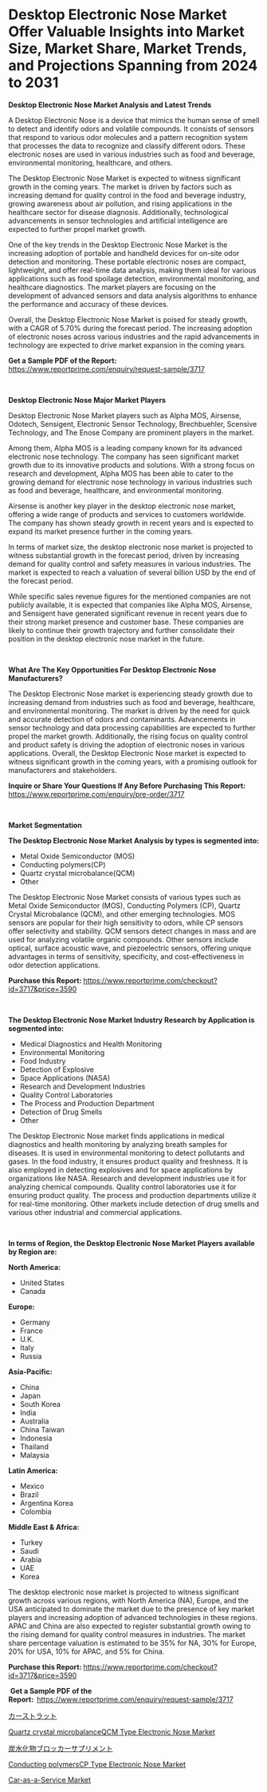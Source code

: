 <p><h1>Desktop Electronic Nose Market Offer Valuable Insights into Market Size, Market Share, Market Trends, and Projections Spanning from 2024 to 2031</h1></p><p><strong>Desktop Electronic Nose Market Analysis and Latest Trends</strong></p>
<p><p>A Desktop Electronic Nose is a device that mimics the human sense of smell to detect and identify odors and volatile compounds. It consists of sensors that respond to various odor molecules and a pattern recognition system that processes the data to recognize and classify different odors. These electronic noses are used in various industries such as food and beverage, environmental monitoring, healthcare, and others.</p><p>The Desktop Electronic Nose Market is expected to witness significant growth in the coming years. The market is driven by factors such as increasing demand for quality control in the food and beverage industry, growing awareness about air pollution, and rising applications in the healthcare sector for disease diagnosis. Additionally, technological advancements in sensor technologies and artificial intelligence are expected to further propel market growth.</p><p>One of the key trends in the Desktop Electronic Nose Market is the increasing adoption of portable and handheld devices for on-site odor detection and monitoring. These portable electronic noses are compact, lightweight, and offer real-time data analysis, making them ideal for various applications such as food spoilage detection, environmental monitoring, and healthcare diagnostics. The market players are focusing on the development of advanced sensors and data analysis algorithms to enhance the performance and accuracy of these devices.</p><p>Overall, the Desktop Electronic Nose Market is poised for steady growth, with a CAGR of 5.70% during the forecast period. The increasing adoption of electronic noses across various industries and the rapid advancements in technology are expected to drive market expansion in the coming years.</p></p>
<p><strong>Get a Sample PDF of the Report:&nbsp;</strong> <a href="https://www.reportprime.com/enquiry/request-sample/3717">https://www.reportprime.com/enquiry/request-sample/3717</a></p>
<p>&nbsp;</p>
<p><strong>Desktop Electronic Nose Major Market Players</strong></p>
<p><p>Desktop Electronic Nose Market players such as Alpha MOS, Airsense, Odotech, Sensigent, Electronic Sensor Technology, Brechbuehler, Scensive Technology, and The Enose Company are prominent players in the market.</p><p>Among them, Alpha MOS is a leading company known for its advanced electronic nose technology. The company has seen significant market growth due to its innovative products and solutions. With a strong focus on research and development, Alpha MOS has been able to cater to the growing demand for electronic nose technology in various industries such as food and beverage, healthcare, and environmental monitoring.</p><p>Airsense is another key player in the desktop electronic nose market, offering a wide range of products and services to customers worldwide. The company has shown steady growth in recent years and is expected to expand its market presence further in the coming years.</p><p>In terms of market size, the desktop electronic nose market is projected to witness substantial growth in the forecast period, driven by increasing demand for quality control and safety measures in various industries. The market is expected to reach a valuation of several billion USD by the end of the forecast period.</p><p>While specific sales revenue figures for the mentioned companies are not publicly available, it is expected that companies like Alpha MOS, Airsense, and Sensigent have generated significant revenue in recent years due to their strong market presence and customer base. These companies are likely to continue their growth trajectory and further consolidate their position in the desktop electronic nose market in the future.</p></p>
<p>&nbsp;</p>
<p><strong>What Are The Key Opportunities For Desktop Electronic Nose Manufacturers?</strong></p>
<p><p>The Desktop Electronic Nose market is experiencing steady growth due to increasing demand from industries such as food and beverage, healthcare, and environmental monitoring. The market is driven by the need for quick and accurate detection of odors and contaminants. Advancements in sensor technology and data processing capabilities are expected to further propel the market growth. Additionally, the rising focus on quality control and product safety is driving the adoption of electronic noses in various applications. Overall, the Desktop Electronic Nose market is expected to witness significant growth in the coming years, with a promising outlook for manufacturers and stakeholders.</p></p>
<p><strong>Inquire or Share Your Questions If Any Before Purchasing This Report:</strong> <a href="https://www.reportprime.com/enquiry/pre-order/3717">https://www.reportprime.com/enquiry/pre-order/3717</a></p>
<p>&nbsp;</p>
<p><strong>Market Segmentation</strong></p>
<p><strong>The Desktop Electronic Nose Market Analysis by types is segmented into:</strong></p>
<p><ul><li>Metal Oxide Semiconductor (MOS)</li><li>Conducting polymers(CP)</li><li>Quartz crystal microbalance(QCM)</li><li>Other</li></ul></p>
<p><p>The Desktop Electronic Nose Market consists of various types such as Metal Oxide Semiconductor (MOS), Conducting Polymers (CP), Quartz Crystal Microbalance (QCM), and other emerging technologies. MOS sensors are popular for their high sensitivity to odors, while CP sensors offer selectivity and stability. QCM sensors detect changes in mass and are used for analyzing volatile organic compounds. Other sensors include optical, surface acoustic wave, and piezoelectric sensors, offering unique advantages in terms of sensitivity, specificity, and cost-effectiveness in odor detection applications.</p></p>
<p><strong>Purchase this Report:&nbsp;</strong><a href="https://www.reportprime.com/checkout?id=3717&price=3590">https://www.reportprime.com/checkout?id=3717&price=3590</a></p>
<p>&nbsp;</p>
<p><strong>The Desktop Electronic Nose Market Industry Research by Application is segmented into:</strong></p>
<p><ul><li>Medical Diagnostics and Health Monitoring</li><li>Environmental Monitoring</li><li>Food Industry</li><li>Detection of Explosive</li><li>Space Applications (NASA)</li><li>Research and Development Industries</li><li>Quality Control Laboratories</li><li>The Process and Production Department</li><li>Detection of Drug Smells</li><li>Other</li></ul></p>
<p><p>The Desktop Electronic Nose market finds applications in medical diagnostics and health monitoring by analyzing breath samples for diseases. It is used in environmental monitoring to detect pollutants and gases. In the food industry, it ensures product quality and freshness. It is also employed in detecting explosives and for space applications by organizations like NASA. Research and development industries use it for analyzing chemical compounds. Quality control laboratories use it for ensuring product quality. The process and production departments utilize it for real-time monitoring. Other markets include detection of drug smells and various other industrial and commercial applications.</p></p>
<p>&nbsp;</p>
<p><strong>In terms of Region, the Desktop Electronic Nose Market Players available by Region are:</strong></p>
<p>
    <p> <strong> North America: </strong>
        <ul>
            <li>United States</li>
            <li>Canada</li>
        </ul>
        </p> 
    <p> <strong> Europe: </strong>
        <ul>
            <li>Germany</li>
            <li>France</li>
            <li>U.K.</li>
            <li>Italy</li>
            <li>Russia</li>
        </ul>
        </p> 
    <p> <strong> Asia-Pacific: </strong>
        <ul>
            <li>China</li>
            <li>Japan</li>
            <li>South Korea</li>
            <li>India</li>
            <li>Australia</li>
            <li>China Taiwan</li>
            <li>Indonesia</li>
            <li>Thailand</li>
            <li>Malaysia</li>
        </ul>
        </p> 
    <p> <strong> Latin America: </strong>
        <ul>
            <li>Mexico</li>
            <li>Brazil</li>
            <li>Argentina Korea</li>
            <li>Colombia</li>
        </ul>
        </p> 
    <p> <strong> Middle East & Africa: </strong>
        <ul>
            <li>Turkey</li>
            <li>Saudi</li>
            <li>Arabia</li>
            <li>UAE</li>
            <li>Korea</li>
        </ul>
    </p>
    </p>
<p><p>The desktop electronic nose market is projected to witness significant growth across various regions, with North America (NA), Europe, and the USA anticipated to dominate the market due to the presence of key market players and increasing adoption of advanced technologies in these regions. APAC and China are also expected to register substantial growth owing to the rising demand for quality control measures in industries. The market share percentage valuation is estimated to be 35% for NA, 30% for Europe, 20% for USA, 10% for APAC, and 5% for China.</p></p>
<p><strong>Purchase this Report: </strong><a href="https://www.reportprime.com/checkout?id=3717&price=3590">https://www.reportprime.com/checkout?id=3717&price=3590</a></p>
<p>&nbsp;<strong>Get a Sample PDF of the Report:&nbsp;&nbsp;</strong><a href="https://www.reportprime.com/enquiry/request-sample/3717">https://www.reportprime.com/enquiry/request-sample/3717</a></p>
<p><strong></strong></p>
<p><p><a href="https://github.com/vlcostes/Market-Research-Report-List-1/blob/main/541719714620.md">カーストラット</a></p><p><a href="https://github.com/eeaveuhhh/Market-Research-Report-List-2/blob/main/quartz-crystal-microbalanceqcm-type-electronic-nose-market.md">Quartz crystal microbalanceQCM Type Electronic Nose Market</a></p><p><a href="https://github.com/EstaSprer20231/Market-Research-Report-List-1/blob/main/338850514621.md">炭水化物ブロッカーサプリメント</a></p><p><a href="https://github.com/brentleyjimmiealvaradoz4l1rea/Market-Research-Report-List-1/blob/main/conducting-polymerscp-type-electronic-nose-market.md">Conducting polymersCP Type Electronic Nose Market</a></p><p><a href="https://issuu.com/reportprime-2/docs/car-as-a-service-market-size-2030.pptx">Car-as-a-Service Market</a></p></p>